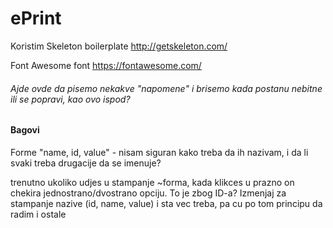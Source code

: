 # ePrint

Koristim Skeleton boilerplate
http://getskeleton.com/

Font Awesome font
https://fontawesome.com/

###### Ajde ovde da pisemo nekakve "napomene" i brisemo kada postanu nebitne ili se popravi, kao ovo ispod?

#### Bagovi

Forme 
"name, id, value" - nisam siguran kako treba da ih nazivam, i da li svaki treba drugacije da se imenuje? 

trenutno ukoliko udjes u stampanje ~forma, kada klikces u prazno on chekira jednostrano/dvostrano opciju. To je zbog ID-a?
Izmenjaj za stampanje nazive (id, name, value) i sta vec treba, pa cu po tom principu da radim i ostale
